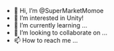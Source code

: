 - 👋 Hi, I’m @SuperMarketMomoe
- 👀 I’m interested in Unity!
- 🌱 I’m currently learning ...
- 💞️ I’m looking to collaborate on ...
- 📫 How to reach me ...

<!---
SuperMarketMomoe/SuperMarketMomoe is a ✨ special ✨ repository because its `README.md` (this file) appears on your GitHub profile.
You can click the Preview link to take a look at your changes.
--->
